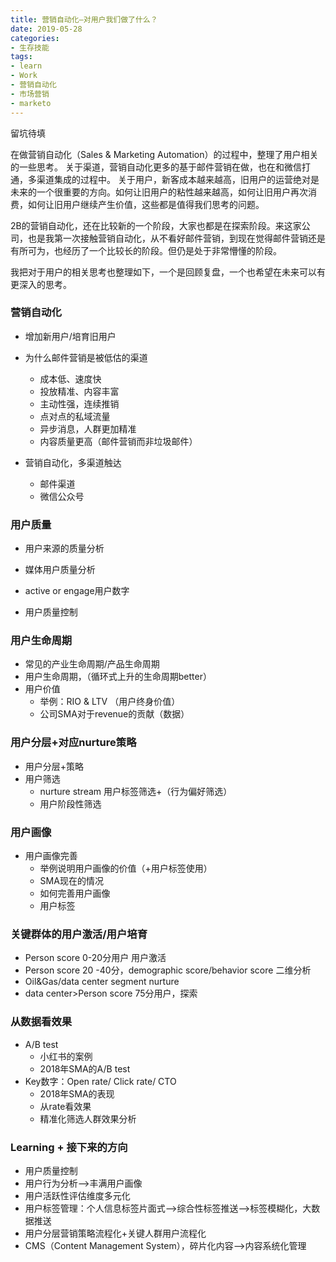 ```yaml
---
title: 营销自动化—对用户我们做了什么？
date: 2019-05-28
categories:
- 生存技能
tags:
- learn
- Work
- 营销自动化
- 市场营销
- marketo
---
```


留坑待填

在做营销自动化（Sales & Marketing Automation）的过程中，整理了用户相关的一些思考。
关于渠道，营销自动化更多的基于邮件营销在做，也在和微信打通，多渠道集成的过程中。
关于用户，新客成本越来越高，旧用户的运营绝对是未来的一个很重要的方向。如何让旧用户的粘性越来越高，如何让旧用户再次消费，如何让旧用户继续产生价值，这些都是值得我们思考的问题。

2B的营销自动化，还在比较新的一个阶段，大家也都是在探索阶段。来这家公司，也是我第一次接触营销自动化，从不看好邮件营销，到现在觉得邮件营销还是有所可为，也经历了一个比较长的阶段。但仍是处于非常懵懂的阶段。

我把对于用户的相关思考也整理如下，一个是回顾复盘，一个也希望在未来可以有更深入的思考。

### 营销自动化

- 增加新用户/培育旧用户
- 为什么邮件营销是被低估的渠道
    - 成本低、速度快
    - 投放精准、内容丰富
    - 主动性强，连续推销
    - 点对点的私域流量
    - 异步消息，人群更加精准
    - 内容质量更高（邮件营销而非垃圾邮件）
    
- 营销自动化，多渠道触达
    - 邮件渠道
    - 微信公众号



### 用户质量

- 用户来源的质量分析

- 媒体用户质量分析

- active or engage用户数字

- 用户质量控制

  

### 用户生命周期
<!--more--> 

- 常见的产业生命周期/产品生命周期
- 用户生命周期，（循环式上升的生命周期better）
- 用户价值
    - 举例：RIO & LTV （用户终身价值）
    - 公司SMA对于revenue的贡献（数据）



### 用户分层+对应nurture策略

- 用户分层+策略
- 用户筛选
    - nurture stream 用户标签筛选+（行为偏好筛选）
    - 用户阶段性筛选



### 用户画像

- 用户画像完善
    - 举例说明用户画像的价值（+用户标签使用）
    - SMA现在的情况
    - 如何完善用户画像
    - 用户标签



### 关键群体的用户激活/用户培育

- Person score 0-20分用户 用户激活
- Person score 20 -40分，demographic score/behavior score 二维分析
- Oil&Gas/data center segment nurture
- data center>Person score 75分用户，探索



### 从数据看效果

- A/B test 
    - 小红书的案例
    - 2018年SMA的A/B test
- Key数字：Open rate/  Click rate/ CTO
    - 2018年SMA的表现
    - 从rate看效果
    - 精准化筛选人群效果分析



### Learning + 接下来的方向

- 用户质量控制
- 用户行为分析—>丰满用户画像
- 用户活跃性评估维度多元化
- 用户标签管理：个人信息标签片面式-->综合性标签推送—>标签模糊化，大数据推送
- 用户分层营销策略流程化+关键人群用户流程化
- CMS（Content Management System），碎片化内容—>内容系统化管理